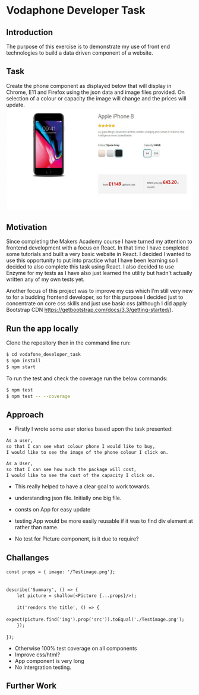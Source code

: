 # Vodaphone Developer Task

## Introduction

The purpose of this exercise is to demonstrate my use of front end technologies to build a data driven component of a website.  

## Task

Create the phone component as displayed below that will display in Chrome, E11 and Firefox using the json data and image files provided.  On selection of a colour or capacity the image will change and the prices will update.
![goal](./src/components/images/page.jpeg)

## Motivation

Since completing the Makers Academy course I have turned my attention to frontend development with a focus on React.  In that time I have completed some tutorials and built a very basic website in React.  I decided I wanted to use this opportunity to put into practice what I have been learning so I decided to also complete this task using React.  I also decided to use Enzyme for my tests as I have also just learned the utility but hadn't actually written any of my own tests yet.

Another focus of this project was to improve my css which I'm still very new to for a budding frontend developer, so for this purpose I decided just to concentrate on core css skills and just use basic css (although I did apply Bootstrap CDN https://getbootstrap.com/docs/3.3/getting-started/).


## Run the app locally

Clone the repository then in the command line run:

```bash
$ cd vodafone_developer_task
$ npm install
$ npm start
```

To run the test and check the coverage run the below commands:

```bash
$ npm test
$ npm test -- --coverage
```

## Approach
- Firstly I wrote some user stories based upon the task presented:

```
As a user,
so that I can see what colour phone I would like to buy,
I would like to see the image of the phone colour I click on.
```
```
As a User,
so that I can see how much the package will cost,
I would like to see the cost of the capacity I click on.
```

- This really helped to have a clear goal to work towards.

- understanding json file.  Initially one big file.
- consts on App for easy update
- testing App would be more easily reusable if it was to find div element at rather than name.
- No test for Picture component, is it due to require?

## Challanges
```
const props = { image: '/Testimage.png'};


describe('Summary', () => {
	let picture = shallow(<Picture {...props}/>);

	it('renders the title', () => {
		expect(picture.find('img').prop('src')).toEqual('./Testimage.png');
	});

});
```
- Otherwise 100% test coverage on all components
- Improve css/html?
- App component is very long
- No intergration testing.

## Further Work
